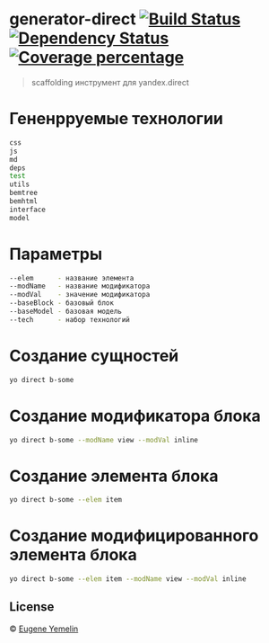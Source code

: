 # generator-direct [![Build Status][travis-image]][travis-url] [![Dependency Status][daviddm-image]][daviddm-url] [![Coverage percentage][coveralls-image]][coveralls-url]

>  scaffolding инструмент для yandex.direct


# Гененрруемые технологии

```bash
css
js
md
deps
test
utils
bemtree
bemhtml
interface
model

```

# Параметры

```bash
--elem      - название элемента
--modName   - название модификатора
--modVal    - значение модификатора
--baseBlock - базовый блок
--baseModel - базовая модель
--tech      - набор технологий

```

# Создание сущностей

```bash
yo direct b-some
```

# Создание модификатора блока

```bash
yo direct b-some --modName view --modVal inline
```

# Создание элемента блока

```bash
yo direct b-some --elem item
```

# Создание модифицированного элемента блока

```bash
yo direct b-some --elem item --modName view --modVal inline
```

## License

 © [Eugene Yemelin]()

[npm-image]: https://badge.fury.io/js/generator-qwe.svg
[npm-url]: https://npmjs.org/package/generator-qwe
[travis-image]: https://travis-ci.org/jeka1985/generator-qwe.svg?branch=master
[travis-url]: https://travis-ci.org/jeka1985/generator-qwe
[daviddm-image]: https://david-dm.org/jeka1985/generator-qwe.svg?theme=shields.io
[daviddm-url]: https://david-dm.org/jeka1985/generator-qwe
[coveralls-image]: https://coveralls.io/repos/jeka1985/generator-qwe/badge.svg
[coveralls-url]: https://coveralls.io/r/jeka1985/generator-qwe

